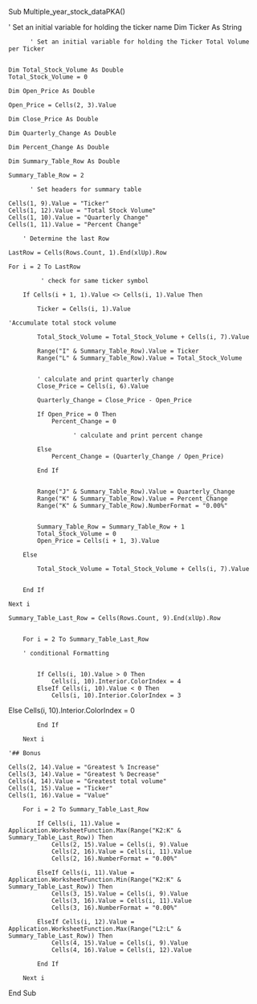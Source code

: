 Sub Multiple_year_stock_dataPKA()
 
 
 ' Set an initial variable for holding the ticker name
 Dim Ticker As String
 
          
          ' Set an initial variable for holding the Ticker Total Volume per Ticker

    
    Dim Total_Stock_Volume As Double
    Total_Stock_Volume = 0
    
    Dim Open_Price As Double
    
    Open_Price = Cells(2, 3).Value
    
    Dim Close_Price As Double
    
    Dim Quarterly_Change As Double
    
    Dim Percent_Change As Double
    
    Dim Summary_Table_Row As Double
    
    Summary_Table_Row = 2
    
          ' Set headers for summary table
          
    Cells(1, 9).Value = "Ticker"
    Cells(1, 12).Value = "Total Stock Volume"
    Cells(1, 10).Value = "Quarterly Change"
    Cells(1, 11).Value = "Percent Change"

        ' Determine the last Row
        
    LastRow = Cells(Rows.Count, 1).End(xlUp).Row
    
    For i = 2 To LastRow
    
             ' check for same ticker symbol
             
        If Cells(i + 1, 1).Value <> Cells(i, 1).Value Then
    
            Ticker = Cells(i, 1).Value
    
    'Accumulate total stock volume
    
            Total_Stock_Volume = Total_Stock_Volume + Cells(i, 7).Value
            
            Range("I" & Summary_Table_Row).Value = Ticker
            Range("L" & Summary_Table_Row).Value = Total_Stock_Volume
    
   
            ' calculate and print quarterly change
            Close_Price = Cells(i, 6).Value
    
            Quarterly_Change = Close_Price - Open_Price
            
            If Open_Price = 0 Then
                Percent_Change = 0
                
                      ' calculate and print percent change
                      
            Else
                Percent_Change = (Quarterly_Change / Open_Price)
                
            End If
            
        
            Range("J" & Summary_Table_Row).Value = Quarterly_Change
            Range("K" & Summary_Table_Row).Value = Percent_Change
            Range("K" & Summary_Table_Row).NumberFormat = "0.00%"
    
    
            Summary_Table_Row = Summary_Table_Row + 1
            Total_Stock_Volume = 0
            Open_Price = Cells(i + 1, 3).Value
        
        Else
    
            Total_Stock_Volume = Total_Stock_Volume + Cells(i, 7).Value
    
        
        End If
    
    Next i
    
    Summary_Table_Last_Row = Cells(Rows.Count, 9).End(xlUp).Row
    
        
        For i = 2 To Summary_Table_Last_Row
        
        ' conditional Formatting
        
        
            If Cells(i, 10).Value > 0 Then
                Cells(i, 10).Interior.ColorIndex = 4
            ElseIf Cells(i, 10).Value < 0 Then
                Cells(i, 10).Interior.ColorIndex = 3
                
Else
Cells(i, 10).Interior.ColorIndex = 0
            
            End If
        
        Next i
        
    '## Bonus
    
    Cells(2, 14).Value = "Greatest % Increase"
    Cells(3, 14).Value = "Greatest % Decrease"
    Cells(4, 14).Value = "Greatest total volume"
    Cells(1, 15).Value = "Ticker"
    Cells(1, 16).Value = "Value"
    
        For i = 2 To Summary_Table_Last_Row
            
            If Cells(i, 11).Value = Application.WorksheetFunction.Max(Range("K2:K" & Summary_Table_Last_Row)) Then
                Cells(2, 15).Value = Cells(i, 9).Value
                Cells(2, 16).Value = Cells(i, 11).Value
                Cells(2, 16).NumberFormat = "0.00%"
            
            ElseIf Cells(i, 11).Value = Application.WorksheetFunction.Min(Range("K2:K" & Summary_Table_Last_Row)) Then
                Cells(3, 15).Value = Cells(i, 9).Value
                Cells(3, 16).Value = Cells(i, 11).Value
                Cells(3, 16).NumberFormat = "0.00%"
                
            ElseIf Cells(i, 12).Value = Application.WorksheetFunction.Max(Range("L2:L" & Summary_Table_Last_Row)) Then
                Cells(4, 15).Value = Cells(i, 9).Value
                Cells(4, 16).Value = Cells(i, 12).Value
                
            End If
            
        Next i
        
        
    
End Sub

